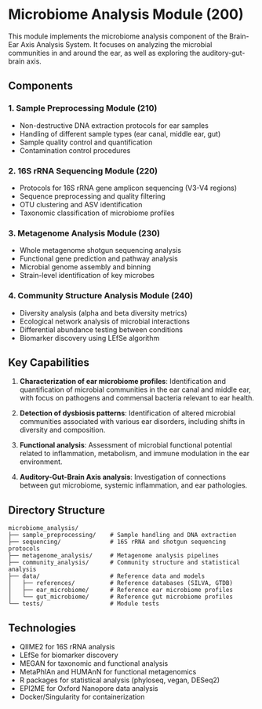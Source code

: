 # Microbiome Analysis Module (200)

This module implements the microbiome analysis component of the Brain-Ear Axis Analysis System. It focuses on analyzing the microbial communities in and around the ear, as well as exploring the auditory-gut-brain axis.

## Components

### 1. Sample Preprocessing Module (210)
- Non-destructive DNA extraction protocols for ear samples
- Handling of different sample types (ear canal, middle ear, gut)
- Sample quality control and quantification
- Contamination control procedures

### 2. 16S rRNA Sequencing Module (220)
- Protocols for 16S rRNA gene amplicon sequencing (V3-V4 regions)
- Sequence preprocessing and quality filtering
- OTU clustering and ASV identification
- Taxonomic classification of microbiome profiles

### 3. Metagenome Analysis Module (230)
- Whole metagenome shotgun sequencing analysis
- Functional gene prediction and pathway analysis
- Microbial genome assembly and binning
- Strain-level identification of key microbes

### 4. Community Structure Analysis Module (240)
- Diversity analysis (alpha and beta diversity metrics)
- Ecological network analysis of microbial interactions
- Differential abundance testing between conditions
- Biomarker discovery using LEfSe algorithm

## Key Capabilities

1. **Characterization of ear microbiome profiles**: Identification and quantification of microbial communities in the ear canal and middle ear, with focus on pathogens and commensal bacteria relevant to ear health.

2. **Detection of dysbiosis patterns**: Identification of altered microbial communities associated with various ear disorders, including shifts in diversity and composition.

3. **Functional analysis**: Assessment of microbial functional potential related to inflammation, metabolism, and immune modulation in the ear environment.

4. **Auditory-Gut-Brain Axis analysis**: Investigation of connections between gut microbiome, systemic inflammation, and ear pathologies.

## Directory Structure

```
microbiome_analysis/
├── sample_preprocessing/    # Sample handling and DNA extraction
├── sequencing/              # 16S rRNA and shotgun sequencing protocols
├── metagenome_analysis/     # Metagenome analysis pipelines
├── community_analysis/      # Community structure and statistical analysis
├── data/                    # Reference data and models
│   ├── references/          # Reference databases (SILVA, GTDB)
│   ├── ear_microbiome/      # Reference ear microbiome profiles
│   └── gut_microbiome/      # Reference gut microbiome profiles
└── tests/                   # Module tests
```

## Technologies

- QIIME2 for 16S rRNA analysis
- LEfSe for biomarker discovery
- MEGAN for taxonomic and functional analysis
- MetaPhlAn and HUMAnN for functional metagenomics
- R packages for statistical analysis (phyloseq, vegan, DESeq2)
- EPI2ME for Oxford Nanopore data analysis
- Docker/Singularity for containerization
